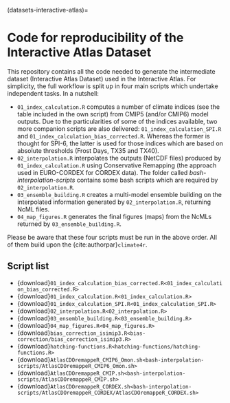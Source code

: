 (datasets-interactive-atlas)=
# Code for reproducibility of the Interactive Atlas Dataset

This repository contains all the code needed to generate the intermediate dataset (Interactive Atlas Dataset) used in the Interactive Atlas. For simplicity, the full workflow is split up in four main scripts which undertake independent tasks. In a nutshell:

* `01_index_calculation.R` computes a number of climate indices (see the table included in the own script) from CMIP5 (and/or CMIP6) model outputs. Due to the particularities of some of the indices available, two more companion scripts are also delivered: `01_index_calculation_SPI.R` and `01_index_calculation_bias_corrected.R`. Whereas the former is thought for SPI-6, the latter is used for those indices which are based on absolute thresholds (Frost Days, TX35 and TX40).
* `02_interpolation.R` interpolates the outputs (NetCDF files) produced by `01_index_calculation.R` using Conservative Remapping (the approach used in EURO-CORDEX for CORDEX data). The folder called *bash-interpolation-scripts* contains some bash scripts which are required by `02_interpolation.R`.
* `03_ensemble_building.R` creates a multi-model ensemble building on the interpolated information generated by `02_interpolation.R`, returning NcML files.
* `04_map_figures.R` generates the final figures (maps) from the NcMLs returned by `03_ensemble_building.R`.

Please be aware that these four scripts must be run in the above order. All of them build upon the {cite:authorpar}`climate4r`.

## Script list

 * {download}`01_index_calculation_bias_corrected.R<01_index_calculation_bias_corrected.R>`
 * {download}`01_index_calculation.R<01_index_calculation.R>`
 * {download}`01_index_calculation_SPI.R<01_index_calculation_SPI.R>`
 * {download}`02_interpolation.R<02_interpolation.R>`
 * {download}`03_ensemble_building.R<03_ensemble_building.R>`
 * {download}`04_map_figures.R<04_map_figures.R>`
 * {download}`bias_correction_isimip3.R<bias-correction/bias_correction_isimip3.R>`
 * {download}`hatching-functions.R<hatching-functions/hatching-functions.R>`
 * {download}`AtlasCDOremappeR_CMIP6_Omon.sh<bash-interpolation-scripts/AtlasCDOremappeR_CMIP6_Omon.sh>`
 * {download}`AtlasCDOremappeR_CMIP.sh<bash-interpolation-scripts/AtlasCDOremappeR_CMIP.sh>`
 * {download}`AtlasCDOremappeR_CORDEX.sh<bash-interpolation-scripts/AtlasCDOremappeR_CORDEX/AtlasCDOremappeR_CORDEX.sh>`
